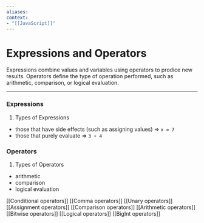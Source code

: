 ```yaml
---
aliases:
context:
- "[[JavaScript]]"
---
```


# Expressions and Operators

Expressions combine values and variables using operators to prodice new results.
Operators define the type of operation performed, such as arithmetic, comparison, or logical evaluation.

---
### Expressions
1. Types of Expressions
- those that have side effects (such as assigning values) => `x = 7`
- those that purely evaluate => `3 + 4`

### Operators
1. Types of Operators
- arithmetic
- comparison
- logical evaluation

[[Conditional operators]]
[[Comma operators]]
[[Unary operators]]
[[Assignment operators]]
[[Comparison operators]]
[[Arithmetic operators]]
[[Bitwise operators]]
[[Logical operators]]
[[BigInt operators]]
